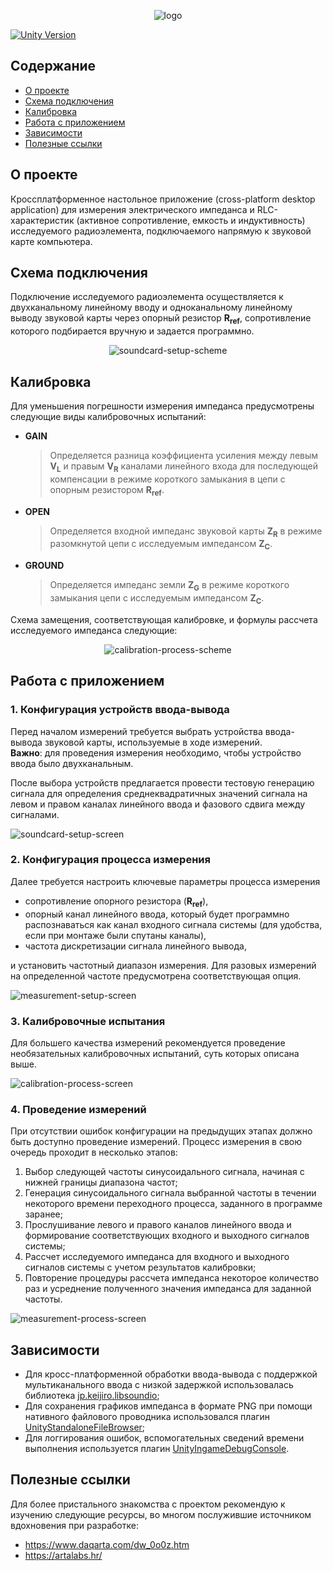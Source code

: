 <p align="center">
  <img alt="logo" src="https://user-images.githubusercontent.com/37039414/192148237-65908b21-b509-47a1-ad68-b9a036c3a115.png">
</p>

[![Unity Version](https://img.shields.io/badge/unity-2021.3%2B-blue)](https://unity3d.com/get-unity/download)

## Содержание
- [О проекте](#о-проекте)
- [Схема подключения](#схема-подключения)
- [Калибровка](#калибровка)
- [Работа с приложением](#работа-с-приложением)
- [Зависимости](#зависимости)
- [Полезные ссылки](#полезные-ссылки)

## О проекте

Кроссплатформенное настольное приложение (cross-platform desktop application) для измерения электрического импеданса и RLC-характеристик (активное сопротивление, емкость и индуктивность) исследуемого радиоэлемента, 
подключаемого напрямую к звуковой карте компьютера.

## Схема подключения
Подключение исследуемого радиоэлемента осуществляется к двухканальному линейному вводу и одноканальному линейному выводу звуковой карты через опорный резистор **R<sub>ref</sub>**, 
сопротивление которого подбирается вручную и задается программно.

<p align="center">
  <img alt="soundcard-setup-scheme" src="https://user-images.githubusercontent.com/37039414/192144550-b61de31a-3faf-4cf5-a321-ffbf96c2fec8.png">
</p>

## Калибровка
Для уменьшения погрешности измерения импеданса предусмотрены следующие виды калибровочных испытаний:
- **GAIN**
  > Определяется разница коэффициента усиления между левым **V<sub>L</sub>** и правым **V<sub>R</sub>** каналами линейного входа для последующей компенсации 
  в режиме короткого замыкания в цепи с опорным резистором **R<sub>ref</sub>**.
- **OPEN**
  > Определяется входной импеданс звуковой карты **Z<sub>R</sub>** в режиме разомкнутой цепи с исследуемым импедансом **Z<sub>C</sub>**.
- **GROUND**
  > Определяется импеданс земли **Z<sub>G</sub>** в режиме короткого замыкания цепи с исследуемым импедансом **Z<sub>C</sub>**.

Схема замещения, соответствующая калибровке, и формулы рассчета исследуемого импеданса следующие:

<p align="center">
  <img alt="calibration-process-scheme" src="https://user-images.githubusercontent.com/37039414/192147615-559dac7a-302b-4f92-8ab7-23bbf5c16bf3.png">
</p>

## Работа с приложением
### 1. Конфигурация устройств ввода-вывода
Перед началом измерений требуется выбрать устройства ввода-вывода звуковой карты, используемые в ходе измерений.</br>
**Важно**: для проведения измерения необходимо, чтобы устройство ввода было двухканальным.</br>

После выбора устройств предлагается провести тестовую генерацию сигнала для определения среднеквадратичных значений сигнала на левом и правом каналах линейного ввода
и фазового сдвига между сигналами.

![soundcard-setup-screen](https://user-images.githubusercontent.com/37039414/192149437-7c312745-1574-47e8-89ff-9c213a3deef9.gif)

### 2. Конфигурация процесса измерения
Далее требуется настроить ключевые параметры процесса измерения
- сопротивление опорного резистора (**R<sub>ref</sub>**),
- опорный канал линейного ввода, который будет программно распознаваться как канал входного сигнала системы (для удобства, если при монтаже были спутаны каналы),
- частота дискретизации сигнала линейного вывода,

и установить частотный диапазон измерения. Для разовых измерений на определенной частоте предусмотрена соответствующая опция.

![measurement-setup-screen](https://user-images.githubusercontent.com/37039414/192149561-99e7d5eb-e01a-4589-bb9a-cd347bf7c259.gif)

### 3. Калибровочные испытания
Для большего качества измерений рекомендуется проведение необязательных калибровочных испытаний, суть которых описана выше.

![calibration-process-screen](https://user-images.githubusercontent.com/37039414/192150360-b9213ad2-7a66-475b-b2b8-8e72af812453.gif)

### 4. Проведение измерений
При отсутствии ошибок конфигурации на предыдущих этапах должно быть доступно проведение измерений. Процесс измерения в свою очередь проходит в несколько этапов:
1. Выбор следующей частоты синусоидального сигнала, начиная с нижней границы диапазона частот;
2. Генерация синусоидального сигнала выбранной частоты в течении некоторого времени переходного процесса, заданного в программе заранее;
3. Прослушивание левого и правого каналов линейного ввода и формирование соответствующих входного и выходного сигналов системы;
4. Рассчет исследуемого импеданса для входного и выходного сигналов системы с учетом результатов калибровки;
5. Повторение процедуры рассчета импеданса некоторое количество раз и усреднение полученного значения импеданса для заданной частоты.

![measurement-process-screen](https://user-images.githubusercontent.com/37039414/192150826-972cd43c-bc1d-43fc-aefd-3738beb77ac8.gif)

## Зависимости
- Для кросс-платформенной обработки ввода-вывода с поддержкой мультиканального ввода с низкой задержкой использовалась библиотека 
[jp.keijiro.libsoundio](https://github.com/keijiro/jp.keijiro.libsoundio);
- Для сохранения графиков импеданса в формате PNG при помощи нативного файлового проводника использовался плагин [UnityStandaloneFileBrowser](https://github.com/gkngkc/UnityStandaloneFileBrowser);
- Для логгирования ошибок, вспомогательных сведений времени выполнения используется плагин [UnityIngameDebugConsole](https://github.com/yasirkula/UnityIngameDebugConsole).

## Полезные ссылки
Для более пристального знакомства с проектом рекомендую к изучению следующие ресурсы, во многом послужившие источником вдохновения при разработке:
- https://www.daqarta.com/dw_0o0z.htm
- https://artalabs.hr/
